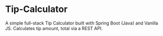 # Tip-Calculator
A simple full-stack Tip Calculator built with Spring Boot (Java) and Vanilla JS. Calculates tip amount, total via a REST API.

